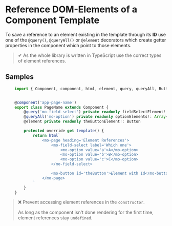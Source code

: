 # Reference DOM-Elements of a Component Template

To save a reference to an element existing in the template through its **ID** use one of the `@query()`, `@queryAll()` or `@element` decorators which create getter properties in the component which point to those elements.

> ✔ As the whole library is written in TypeScript use the correct types of element references.

## Samples

```typescript
	import { Component, component, html, element, query, queryAll, Button, FieldSelect, Option } from '@3mo/model'


	@component('app-page-name')
	export class PageName extends Component {
		@query('mo-field-select') private readonly fieldSelectElement!: FieldSelect<string>
		@queryAll('mo-option') private readonly optionElements!: Array<Option<string>>
		@element private readonly theButtonElement!: Button

		protected override get template() {
			return html`
				<mo-page heading='Element References'>
					<mo-field-select label='Which one'>
						<mo-option value='a'>A</mo-option>
						<mo-option value='b'>B</mo-option>
						<mo-option value='c'>C</mo-option>
					</mo-field-select>

					<mo-button id='theButton'>Element with Id</mo-button>
				</mo-page>
			`
		}
	}
```

> ❌ Prevent accessing element references in the `constructor`.
>
> As long as the component isn't done rendering for the first time, element references stay `undefined`.
